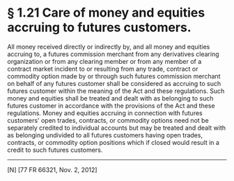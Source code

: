 # § 1.21   Care of money and equities accruing to futures customers.

All money received directly or indirectly by, and all money and equities accruing to, a futures commission merchant from any derivatives clearing organization or from any clearing member or from any member of a contract market incident to or resulting from any trade, contract or commodity option made by or through such futures commission merchant on behalf of any futures customer shall be considered as accruing to such futures customer within the meaning of the Act and these regulations. Such money and equities shall be treated and dealt with as belonging to such futures customer in accordance with the provisions of the Act and these regulations. Money and equities accruing in connection with futures customers' open trades, contracts, or commodity options need not be separately credited to individual accounts but may be treated and dealt with as belonging undivided to all futures customers having open trades, contracts, or commodity option positions which if closed would result in a credit to such futures customers.



---

[N] [77 FR 66321, Nov. 2, 2012]




